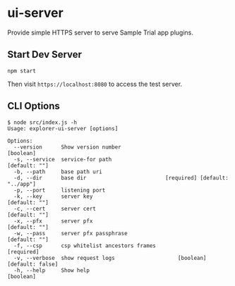 # ui-server

Provide simple HTTPS server to serve Sample Trial app plugins.

## Start Dev Server

```
npm start
```

Then visit `https://localhost:8080` to access the test server. 

## CLI Options

```
$ node src/index.js -h
Usage: explorer-ui-server [options]

Options:
  --version      Show version number                                   [boolean]
  -s, --service  service-for path                                  [default: ""]
  -b, --path     base path uri
  -d, --dir      base dir                         [required] [default: "../app"]
  -p, --port     listening port
  -k, --key      server key                                        [default: ""]
  -c, --cert     server cert                                       [default: ""]
  -x, --pfx      server pfx                                        [default: ""]
  -w, --pass     server pfx passphrase                             [default: ""]
  -f, --csp      csp whitelist ancestors frames                       [required]
  -v, --verbose  show request logs                    [boolean] [default: false]
  -h, --help     Show help                                             [boolean]
```
